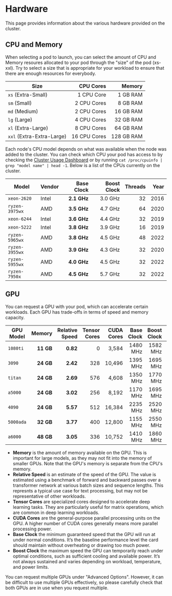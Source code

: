 # Hardware

This page provides information about the various hardware provided on the cluster.

## CPU and Memory

When selecting a pod to launch, you can select the amount of CPU and Memory resoures allocated to your pod through
the "size" of the pod (xs-xxl). Try to select a size that is appropriate for your workload to ensure that there
are enough resources for everybody.

| Size                      | CPU Cores    | Memory     |
|---------------------------|-------------:|-----------:|
| `xs` (Extra-Small)        |  1 CPU Core  |   1 GB RAM |
| `sm` (Small)              |  2 CPU Cores |   8 GB RAM |
| `md` (Medium)             |  2 CPU Cores |  16 GB RAM |
| `lg` (Large)              |  4 CPU Cores |  32 GB RAM |
| `xl` (Extra-Large)        |  8 CPU Cores |  64 GB RAM |
| `xxl` (Extra-Extra-Large) | 16 CPU Cores | 128 GB RAM |


Each node's CPU model depends on what was available when the node was added to the cluster. You can check which
CPU your pod has access to by checking the [Cluster Usage Dashboard](http://usage.apps.os.dcs.gla.ac.uk/) or by running
`cat /proc/cpuinfo | grep "model name" | head -1`. Below is a list of the CPUs currently on the cluster.

| Model          | Vendor | Base Clock  | Boost Clock | Threads | Year |
|----------------|--------|------------:|------------:|--------:|-----:|
| `xeon-2620`    | Intel  | **2.1 GHz** |     3.0 GHz |      32 | 2016 |
| `ryzen-3975wx` | AMD    | **3.5 GHz** |     4.7 GHz |      64 | 2020 |
| `xeon-6244`    | Intel  | **3.6 GHz** |     4.4 GHz |      32 | 2019 |
| `xeon-5222`    | Intel  | **3.8 GHz** |     3.9 GHz |      16 | 2019 |
| `ryzen-5965wx` | AMD    | **3.8 GHz** |     4.5 GHz |      48 | 2022 |
| `ryzen-3955wx` | AMD    | **3.9 GHz** |     4.3 GHz |      32 | 2020 |
| `ryzen-5955wx` | AMD    | **4.0 GHz** |     4.5 GHz |      32 | 2022 |
| `ryzen-7950x`  | AMD    | **4.5 GHz** |     5.7 GHz |      32 | 2022 |

## GPU

You can request a GPU with your pod, which can accelerate certain workloads. Each GPU has trade-offs
in terms of speed and memory capacity.

| GPU Model |    Memory | Relative Speed | Tensor Cores | CUDA Cores | Base Clock | Boost Clock | Year |
|-----------|----------:|---------------:|-------------:|-----------:|-----------:|------------:|-----:|
| `1080ti`  | **11 GB** |       **0.82** |            0 |      3,584 |   1480 MHz |    1582 MHz | 2017 |
| `3090`    | **24 GB** |       **2.42** |          328 |     10,496 |   1395 MHz |    1695 MHz | 2020 |
| `titan`   | **24 GB** |       **2.69** |          576 |      4,608 |   1350 MHz |    1770 MHz | 2018 |
| `a5000`   | **24 GB** |       **3.02** |          256 |      8,192 |   1170 MHz |    1695 MHz | 2021 |
| `4090`    | **24 GB** |       **5.57** |          512 |     16,384 |   2235 MHz |    2520 MHz | 2022 |
| `5000ada` | **32 GB** |       **3.77** |          400 |     12,800 |   1155 MHz |    2550 MHz | 2023 |
| `a6000`   | **48 GB** |       **3.05** |          336 |     10,752 |   1410 MHz |    1860 MHz | 2020 |

<!--
| `2080ti`  | **11 GB** |       **?.??** |          544 |      4,352 |   1350 MHz |    1545 MHz | 2018 |
| `5090`    | **32 GB** |       **?.??** |          512 |     16,384 |   2010 MHz |    2410 MHz | 2025 |
| `6000bw`  | **96 GB** |       **?.??** |          752 |     24,064 |   1590 MHz |    2617 MHz | 2025 |
-->

 - **Memory** is the amount of memory available on the GPU. This is important for large models, as
   they may not fit into the memory of smaller GPUs. Note that the GPU's memory is separate from the
   CPU's memory.
 - **Relative Speed** is an estimate of the speed of the GPU. The value is estimated using a benchmark
   of forward and backward passes over a transformer network at various batch sizes and sequence lengths.
   This represnts a typical use case for text processing, but may not be representative of other workloads.
 - **Tensor Cores** are specialized cores designed to accelerate deep learning tasks. They are particularly
   useful for matrix operations, which are common in deep learning workloads.
 - **CUDA Cores** are the general-purpose parallel processing units on the GPU. A higher number of
   CUDA cores generally means more parallel processing power.
 - **Base Clock** the minimum guaranteed speed that the GPU will run at under normal conditions. It’s the
   baseline performance level the card should maintain without overheating or drawing too much power.
 - **Boost Clock** the maximum speed the GPU can temporarily reach under optimal conditions, such as
   sufficient cooling and available power. It’s not always sustained and varies depending on workload,
   temperature, and power limits.

You can request multiple GPUs under "Advanced Options". However, it can be difficult to use multiple
GPUs effectively, so please carefully check that both GPUs are in use when you request multiple.

<!--
Relative speeds using <https://github.com/seanmacavaney/gpu-benchmark>

1080ti
    Pod : shy-butterfly-52
    Timestamp : 2025-05-06T13:39:30.384809
    Pytorch version : 2.5.1+cu124
    CUDA version : 12.4
    Transformers version : 4.47.1
    GPU : NVIDIA GeForce GTX 1080 Ti
    0.82

3090
    Pod : joyous-snake-29
    Timestamp : 2025-05-06T13:40:02.352003
    Pytorch version : 2.5.1+cu124
    CUDA version : 12.4
    Transformers version : 4.47.1
    GPU : NVIDIA GeForce RTX 3090
    2.42

titan
    Pod : good-jaguar-21
    Timestamp : 2025-05-06T13:39:44.452430
    Pytorch version : 2.5.1+cu124
    CUDA version : 12.4
    Transformers version : 4.47.1
    GPU : NVIDIA TITAN RTX
    2.69

4090
    Pod : nutty-bat-19
    Timestamp : 2025-05-06T14:00:50.318387
    Pytorch version : 2.5.1+cu124
    CUDA version : 12.4
    Transformers version : 4.47.1
    GPU : NVIDIA GeForce RTX 4090
    5.57

5000ada
    Pod : annoying-goat-10
    Timestamp : 2025-05-06T16:46:56.506455
    Pytorch version : 2.5.1+cu124
    CUDA version : 12.4
    Transformers version : 4.47.1
    GPU : NVIDIA RTX 5000 Ada Generation
    3.77

a6000
    Pod : mysterious-frog-79
    Timestamp : 2025-05-07T04:41:00.165299
    Pytorch version : 2.5.1+cu124
    CUDA version : 12.4
    Transformers version : 4.47.1
    GPU : NVIDIA RTX A6000
    3.05

a5000
    Pod : talented-hawk-22
    Timestamp : 2025-05-09T15:35:06.434332
    Pytorch version : 2.5.1+cu124
    CUDA version : 12.4
    Transformers version : 4.47.1
    GPU : NVIDIA RTX A5000
    3.02
-->
